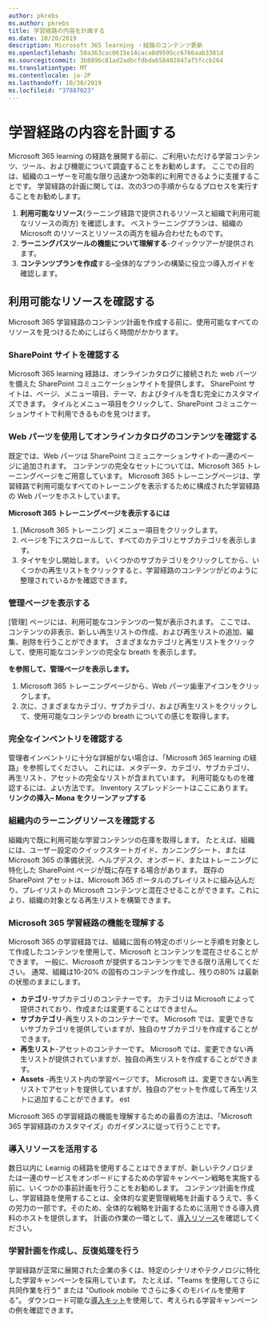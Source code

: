 ```yaml
---
author: pkrebs
ms.author: pkrebs
title: 学習経路の内容を計画する
ms.date: 10/20/2019
description: Microsoft 365 learning ・経路のコンテンツ更新
ms.openlocfilehash: 50a363cac0615e14caca8d9595cc6766aab3381d
ms.sourcegitcommit: 3b8896c81ad2adbcfdbda658482847af5fccb264
ms.translationtype: MT
ms.contentlocale: ja-JP
ms.lasthandoff: 10/30/2019
ms.locfileid: "37887023"
---
```

# <a name="plan-your-learning-pathways-content"></a>学習経路の内容を計画する
Microsoft 365 learning の経路を展開する前に、ご利用いただける学習コンテンツ、ツール、および機能について調査することをお勧めします。 ここでの目的は、組織のユーザーを可能な限り迅速かつ効率的に利用できるように支援することです。 学習経路の計画に関しては、次の3つの手順からなるプロセスを実行することをお勧めします。

1. **利用可能なリソース**(ラーニング経路で提供されるリソースと組織で利用可能なリソースの両方) を確認します。 ベストラーニングプランは、組織の Microsoft のリソースとリソースの両方を組み合わせたものです。
2. **ラーニングパスツールの機能について理解する**-クイックツアーが提供されます。 
3. **コンテンツプランを作成**する–全体的なプランの構築に役立つ導入ガイドを確認します。

## <a name="review-the-available-resources"></a>利用可能なリソースを確認する
Microsoft 365 学習経路のコンテンツ計画を作成する前に、使用可能なすべてのリソースを見つけるためにしばらく時間がかかります。 

### <a name="review-the-sharepoint-site"></a>SharePoint サイトを確認する
Microsoft 365 learning 経路は、オンラインカタログに接続された web パーツを備えた SharePoint コミュニケーションサイトを提供します。 SharePoint サイトは、ページ、メニュー項目、テーマ、およびタイルを含む完全にカスタマイズできます。 タイルとメニュー項目をクリックして、SharePoint コミュニケーションサイトで利用できるものを見つけます。

### <a name="review-the-content-from-the-online-catalog-with-the-web-part"></a>Web パーツを使用してオンラインカタログのコンテンツを確認する
既定では、Web パーツは SharePoint コミュニケーションサイトの一連のページに追加されます。 コンテンツの完全なセットについては、Microsoft 365 トレーニングページをご用意しています。 Microsoft 365 トレーニングページは、学習経路で利用可能なすべてのトレーニングを表示するために構成された学習経路の Web パーツをホストしています。 

**Microsoft 365 トレーニングページを表示するには**
1. [Microsoft 365 トレーニング] メニュー項目をクリックします。 
1. ページを下にスクロールして、すべてのカテゴリとサブカテゴリを表示します。
2. タイヤを少し開始します。 いくつかのサブカテゴリをクリックしてから、いくつかの再生リストをクリックすると、学習経路のコンテンツがどのように整理されているかを確認できます。 

### <a name="view-the-administration-page"></a>管理ページを表示する
[管理] ページには、利用可能なコンテンツの一覧が表示されます。 ここでは、コンテンツの非表示、新しい再生リストの作成、および再生リストの追加、編集、削除を行うことができます。 さまざまなカテゴリと再生リストをクリックして、使用可能なコンテンツの完全な breath を表示します。 

**を参照して、管理ページを表示します。**
1. Microsoft 365 トレーニングページから、Web パーツ歯車アイコンをクリックします。 
2. 次に、さまざまなカテゴリ、サブカテゴリ、および再生リストをクリックして、使用可能なコンテンツの breath についての感じを取得します。 

### <a name="review-the-full-inventory"></a>完全なインベントリを確認する
管理者インベントリに十分な詳細がない場合は、「Microsoft 365 learning の経路」を参照してください。 これには、メタデータ、カテゴリ、サブカテゴリ、再生リスト、アセットの完全なリストが含まれています。 利用可能なものを確認するには、よい方法です。 Inventory スプレッドシートはここにあります。 **リンクの挿入– Mona をクリーンアップする**

### <a name="review-the-learning-resources-in-your-organization"></a>組織内のラーニングリソースを確認する
組織内で既に利用可能な学習コンテンツの在庫を取得します。
たとえば、組織には、ユーザー設定のクイックスタートガイド、カンニングシート、または Microsoft 365 の準備状況、ヘルプデスク、オンボード、またはトレーニングに特化した SharePoint ページが既に存在する場合があります。 既存の SharePoint アセットは、Microsoft 365 ポータルのプレイリストに組み込んだり、プレイリストの Microsoft コンテンツと混在させることができます。これにより、組織の対象となる再生リストを構築できます。 

### <a name="get-to-know-the-capabilities-of-microsoft-365-learning-pathways"></a>Microsoft 365 学習経路の機能を理解する
Microsoft 365 の学習経路では、組織に固有の特定のポリシーと手順を対象として作成したコンテンツを使用して、Microsoft とコンテンツを混在させることができます。 一般に、Microsoft が提供するコンテンツをできる限り活用してください。 通常、組織は10-20% の固有のコンテンツを作成し、残りの80% は最新の状態のままにします。

- **カテゴリ**-サブカテゴリのコンテナーです。 カテゴリは Microsoft によって提供されており、作成または変更することはできません。
- **サブカテゴリ**-再生リストのコンテナーです。 Microsoft では、変更できないサブカテゴリを提供していますが、独自のサブカテゴリを作成することができます。 
- **再生リスト**-アセットのコンテナーです。 Microsoft では、変更できない再生リストが提供されていますが、独自の再生リストを作成することができます。  
- **Assets** -再生リスト内の学習ページです。 Microsoft は、変更できない再生リストでアセットを提供していますが、独自のアセットを作成して再生リストに追加することができます。 est

Microsoft 365 の学習経路の機能を理解するための最善の方法は、「Microsoft 365 学習経路のカスタマイズ」のガイダンスに従って行うことです。 

### <a name="leverage-the-adoption-resources"></a>導入リソースを活用する
数日以内に Learnig の経路を使用することはできますが、新しいテクノロジまたは一連のサービスをオンボードにするための学習キャンペーン戦略を実施する前に、いくつかの事前計画を行うことをお勧めします。 コンテンツ計画を作成し、学習経路を使用することは、全体的な変更管理戦略を計画するうえで、多くの労力の一部です。そのため、全体的な戦略を計画するために活用できる導入資料のホストを提供します。 計画の作業の一環として、[導入リソース](https://resources.techcommunity.microsoft.com/adoption/)を確認してください。

### <a name="build-a-learning-plan-and-iterate"></a>学習計画を作成し、反復処理を行う 
学習経路が正常に展開された企業の多くは、特定のシナリオやテクノロジに特化した学習キャンペーンを採用しています。 たとえば、"Teams を使用してさらに共同作業を行う" または "Outlook mobile でさらに多くのモバイルを使用する"。 ダウンロード可能な[導入キット](https://resources.techcommunity.microsoft.com/adoption/)を使用して、考えられる学習キャンペーンの例を確認できます。


 
